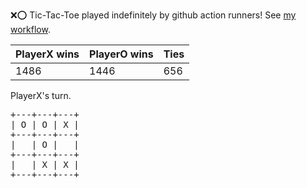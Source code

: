 :x::o: Tic-Tac-Toe played indefinitely by github action runners! See [my workflow](.github/workflows/play.yaml).

|PlayerX wins|PlayerO wins|Ties|
|-|-|-|
|1486|1446|656|

PlayerX's turn.

<pre>
+---+---+---+
| O | O | X |
+---+---+---+
|   | O |   |
+---+---+---+
|   | X | X |
+---+---+---+
</pre>
